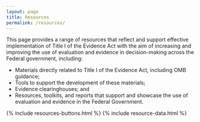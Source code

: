 ```yaml
---
layout: page
title: Resources
permalink: /resources/
---
```


<section class="usa-graphic-list">
  <div class="grid-container margin-0 padding-0">
    <div class="usa-graphic-list__row grid-row grid-gap">
    <p class="margin-bottom-0">This page provides a range of resources that reflect and support effective implementation of Title I of the Evidence Act with the aim of increasing and improving the use of evaluation and evidence in decision-making across the Federal government, including:</p>
    <div class="margin-left-3 margin-bottom-4">
        <ul>
            <li>Materials directly related to Title I of the Evidence Act, including OMB guidance;</li>
            <li>Tools to support the development of these materials;</li>
            <li>Evidence clearinghouses; and</li>
            <li>Resources, toolkits, and reports that support and showcase the use of evaluation and evidence in the Federal Government.</li>
        </ul>    
     </div>   
        <!--<h2 class="font-sans-lg text-primary-darker">A Resource about Privacy for Federal Government Agencies</h2>
        <p>[FPC.gov](https://www.fpc.gov/) is the website of the Federal Privacy Council. The Federal Privacy Council 
        was established in February 2016 by the President of the United States as the principal 
        interagency forum to improve the privacy practices of Federal Government agencies 
        and the entities acting on their behalf.</p>-->
    </div>
  </div>
</section>

<section class="usa-graphic-list margin-bottom-4">
  <div class="grid-container margin-0 padding-0">
    <div class="usa-graphic-list__row grid-row grid-gap">
      {% include resources-buttons.html %}  
      {% include resource-data.html %}
    </div>
  </div>
</section>


